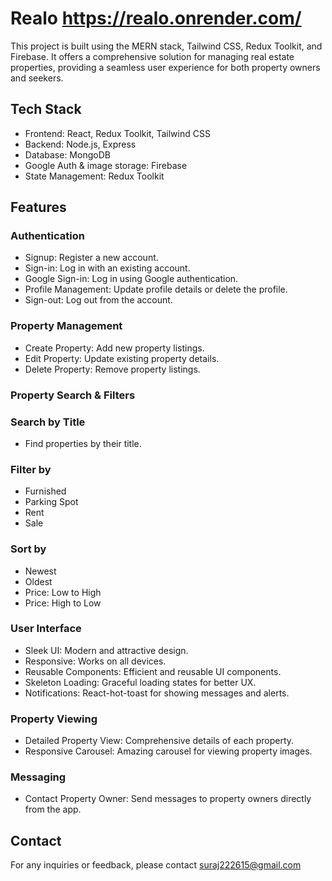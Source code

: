 # Realo https://realo.onrender.com/
This project is built using the MERN stack, Tailwind CSS, Redux Toolkit, and Firebase. It offers a comprehensive solution for managing real estate properties, providing a seamless user experience for both property owners and seekers.

## Tech Stack

- Frontend: React, Redux Toolkit, Tailwind CSS
- Backend: Node.js, Express
- Database: MongoDB
- Google Auth & image storage: Firebase
- State Management: Redux Toolkit

## Features
### Authentication
- Signup: Register a new account.
- Sign-in: Log in with an existing account.
- Google Sign-in: Log in using Google authentication.
- Profile Management: Update profile details or delete the profile.
- Sign-out: Log out from the account.

### Property Management
- Create Property: Add new property listings.
- Edit Property: Update existing property details.
- Delete Property: Remove property listings.

### Property Search & Filters
 ### Search by Title
- Find properties by their title.
### Filter by
- Furnished
- Parking Spot
- Rent
- Sale
### Sort by
- Newest
- Oldest
- Price: Low to High
- Price: High to Low

### User Interface
- Sleek UI: Modern and attractive design.
- Responsive: Works on all devices.
- Reusable Components: Efficient and reusable UI components.
- Skeleton Loading: Graceful loading states for better UX.
- Notifications: React-hot-toast for showing messages and alerts.
  
### Property Viewing
- Detailed Property View: Comprehensive details of each property.
- Responsive Carousel: Amazing carousel for viewing property images.

### Messaging
- Contact Property Owner: Send messages to property owners directly from the app.


## Contact
For any inquiries or feedback, please contact suraj222615@gmail.com
